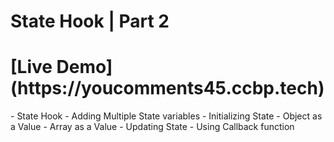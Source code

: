 # State Hook | Part 2

<h1>[Live Demo](https://youcomments45.ccbp.tech)</h1>
- State Hook
  - Adding Multiple State variables
- Initializing State
  - Object as a Value
  - Array as a Value
- Updating State
  - Using Callback function
